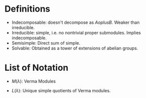 # Definitions

- Indecomposable: doesn't decompose as $A oplus B$. Weaker than irreducible.
- Irreducible: simple, i.e. no nontrivial proper submodules. Implies indecomposable.
- Semisimple: Direct sum of simple.
- Solvable: Obtained as a tower of extensions of abelian groups.

# List of Notation

- $M(\lambda)$: Verma Modules

- $L(\lambda)$: Unique simple quotients of Verma modules.
